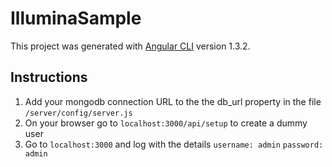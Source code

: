 # IlluminaSample

This project was generated with [Angular CLI](https://github.com/angular/angular-cli) version 1.3.2.

## Instructions
1. Add your mongodb connection URL to the the db_url property in the file `/server/config/server.js`
2. On your browser go to `localhost:3000/api/setup` to create a dummy user
3. Go to `localhost:3000` and log with the details `username: admin` `password: admin`
